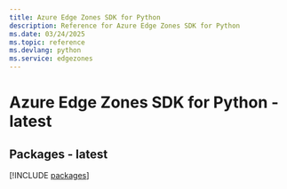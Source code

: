 ```yaml
---
title: Azure Edge Zones SDK for Python
description: Reference for Azure Edge Zones SDK for Python
ms.date: 03/24/2025
ms.topic: reference
ms.devlang: python
ms.service: edgezones
---
```

# Azure Edge Zones SDK for Python - latest
## Packages - latest
[!INCLUDE [packages](edge-zones-index.md)]